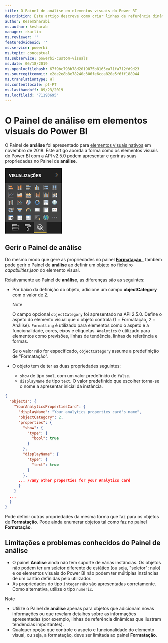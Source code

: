 ```yaml
---
title: O Painel de análise em elementos visuais do Power BI
description: Este artigo descreve como criar linhas de referência dinâmicas em elementos visuais do Power BI.
author: KesemSharabi
ms.author: kesharab
manager: rkarlin
ms.reviewer: ''
featuredvideoid: ''
ms.service: powerbi
ms.topic: conceptual
ms.subservice: powerbi-custom-visuals
ms.date: 06/18/2019
ms.openlocfilehash: 67f9bc793b78d2019875b8165ea71fa712fd9d23
ms.sourcegitcommit: e2de2e8b8e78240c306fe6cca820e5f6ff188944
ms.translationtype: HT
ms.contentlocale: pt-PT
ms.lasthandoff: 09/23/2019
ms.locfileid: "71193695"
---
```

# <a name="the-analytics-pane-in-power-bi-visuals"></a>O Painel de análise em elementos visuais do Power BI

O Painel de **análise** foi apresentado para [elementos visuais nativos](https://docs.microsoft.com/power-bi/desktop-analytics-pane) em novembro de 2018.
Este artigo aborda a forma como os elementos visuais do Power BI com a API v2.5.0 podem apresentar e gerir as suas propriedades no Painel de **análise**.

![O Painel de análise](./media/visualization-pane-analytics-tab.png)

## <a name="manage-the-analytics-pane"></a>Gerir o Painel de análise

Do mesmo modo que gere as propriedades no painel [**Formatação** ](https://docs.microsoft.com/power-bi/developer/custom-visual-develop-tutorial-format-options), também pode gerir o Painel de **análise** ao definir um objeto no ficheiro *capabilities.json* do elemento visual. 

Relativamente ao Painel de **análise**, as diferenças são as seguintes:

* Por baixo da definição do objeto, adicione um campo **objectCategory** com o valor de 2.

    > [!NOTE]
    > O campo opcional `objectCategory` foi apresentado na API 2.5.0. Define o aspeto do elemento visual que o objeto controla (1 = Formatação, 2 = Análise). `Formatting` é utilizado para elementos como o aspeto e a funcionalidade, cores, eixos e etiquetas. `Analytics` é utilizado para elementos como previsões, linhas de tendência, linhas de referência e formas.
    >
    > Se o valor não for especificado, `objectCategory` assume a predefinição de "Formatação".

* O objeto tem de ter as duas propriedades seguintes:
    * `show` de tipo `bool`, com um valor predefinido de `false`.
    * `displayName` de tipo `text`. O valor predefinido que escolher torna-se o nome a apresentar inicial da instância.

```json
{
  "objects": {
    "YourAnalyticsPropertiesCard": {
      "displayName": "Your analytics properties card's name",
      "objectCategory": 2,
      "properties": {
        "show": {
          "type": {
            "bool": true
          }
        },
        "displayName": {
          "type": {
            "text": true
          }
        },
      ... //any other properties for your Analytics card
      }
    }
  ...
  }
}
```

Pode definir outras propriedades da mesma forma que faz para os objetos de **Formatação**. Pode ainda enumerar objetos tal como faz no painel **Formatação**.

## <a name="known-limitations-and-issues-of-the-analytics-pane"></a>Limitações e problemas conhecidos do Painel de análise

* O painel **Análise** ainda não tem suporte de várias instâncias. Os objetos não podem ter um [seletor](https://microsoft.github.io/PowerBI-visuals/docs/concepts/objects-and-properties/#selector) diferente de estático (ou seja, "seletor": nulo) e os elementos visuais do Power BI não podem ter múltiplas instâncias de um cartão definidas pelo utilizador.
* As propriedades do tipo `integer` não são apresentadas corretamente. Como alternativa, utilize o tipo `numeric`.

> [!NOTE]
> * Utilize o Painel de **análise** apenas para objetos que adicionam novas informações ou que revelam detalhes sobre as informações apresentadas (por exemplo, linhas de referência dinâmicas que ilustram tendências importantes).
> * Qualquer opção que controle o aspeto e funcionalidade do elemento visual, ou seja, a formatação, deve ser limitada ao painel **Formatação**.
